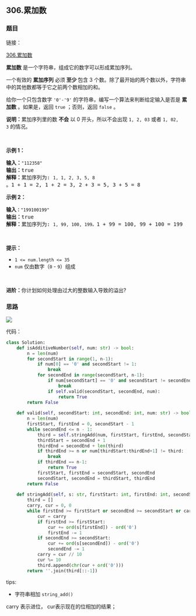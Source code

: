 ## 306.累加数

### 题目

链接： 

[306.累加数](https://leetcode-cn.com/problems/additive-number/)

<div class="content__1Y2H"><div class="notranslate"><p><strong>累加数</strong> 是一个字符串，组成它的数字可以形成累加序列。</p>

<p>一个有效的 <strong>累加序列</strong> 必须<strong> 至少 </strong>包含 3 个数。除了最开始的两个数以外，字符串中的其他数都等于它之前两个数相加的和。</p>

<p>给你一个只包含数字&nbsp;<code>'0'-'9'</code>&nbsp;的字符串，编写一个算法来判断给定输入是否是 <strong>累加数</strong> 。如果是，返回 <code>true</code> ；否则，返回 <code>false</code> 。</p>

<p><strong>说明：</strong>累加序列里的数 <strong>不会</strong> 以 0 开头，所以不会出现&nbsp;<code>1, 2, 03</code> 或者&nbsp;<code>1, 02, 3</code>&nbsp;的情况。</p>

<p>&nbsp;</p>

<p><strong>示例 1：</strong></p>

<pre><strong>输入：</strong><code>"112358"</code>
<strong>输出：</strong>true 
<strong>解释：</strong>累加序列为: <code>1, 1, 2, 3, 5, 8 </code>。1 + 1 = 2, 1 + 2 = 3, 2 + 3 = 5, 3 + 5 = 8
</pre>

<p><strong>示例&nbsp;2：</strong></p>

<pre><strong>输入<code>：</code></strong><code>"199100199"</code>
<strong>输出：</strong>true 
<strong>解释：</strong>累加序列为: <code>1, 99, 100, 199。</code>1 + 99 = 100, 99 + 100 = 199</pre>

<p>&nbsp;</p>

<p><strong>提示：</strong></p>

<ul>
	<li><code>1 &lt;= num.length &lt;= 35</code></li>
	<li><code>num</code> 仅由数字（<code>0</code> - <code>9</code>）组成</li>
</ul>

<p>&nbsp;</p>

<p><strong>进阶：</strong>你计划如何处理由过大的整数输入导致的溢出?</p>
</div></div>


### 思路

![](https://xd-imgsubmit.oss-cn-beijing.aliyuncs.com/images/2022-01-10-ZJ02NH.png)

代码：

```python
class Solution:
    def isAdditiveNumber(self, num: str) -> bool:
        n = len(num)
        for secondStart in range(1, n-1):
            if num[0] == '0' and secondStart != 1:
                break
            for secondEnd in range(secondStart, n-1):
                if num[secondStart] == '0' and secondStart != secondEnd:
                    break
                if self.valid(secondStart, secondEnd, num):
                    return True
        return False
    
    def valid(self, secondStart: int, secondEnd: int, num: str) -> bool:
        n = len(num)
        firstStart, firstEnd = 0, secondStart - 1
        while secondEnd <= n - 1:
            third = self.stringAdd(num, firstStart, firstEnd, secondStart, secondEnd)
            thirdStart = secondEnd + 1
            thirdEnd = secondEnd + len(third)
            if thirdEnd >= n or num[thirdStart:thirdEnd+1] != third:
                break
            if thirdEnd == n-1:
                return True
            firstStart, firstEnd = secondStart, secondEnd
            secondStart, secondEnd = thirdStart, thirdEnd
        return False
    
    def stringAdd(self, s: str, firstStart: int, firstEnd: int, secondStart: int, secondEnd: int) -> str:
        third = []
        carry, cur = 0, 0
        while firstEnd >= firstStart or secondEnd >= secondStart or carry != 0:
            cur = carry
            if firstEnd >= firstStart:
                cur += ord(s[firstEnd]) - ord('0')
                firstEnd -= 1
            if secondEnd >= secondStart:
                cur += ord(s[secondEnd]) - ord('0')
                secondEnd -= 1
            carry = cur // 10
            cur %= 10
            third.append(chr(cur + ord('0')))
        return ''.join(third[::-1])

```
tips:
- 字符串相加 `string_add()`

carry 表示进位， cur表示现在的位相加的结果；

